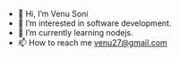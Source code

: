 - 👋 Hi, I’m Venu Soni
- 👀 I’m interested in software development.
- 🌱 I’m currently learning nodejs.
- 📫 How to reach me venu27@gmail.com 



<!---
Venuso12/Venuso12 is a ✨ special ✨ repository because its `README.md` (this file) appears on your GitHub profile.
You can click the Preview link to take a look at your changes.
--->
